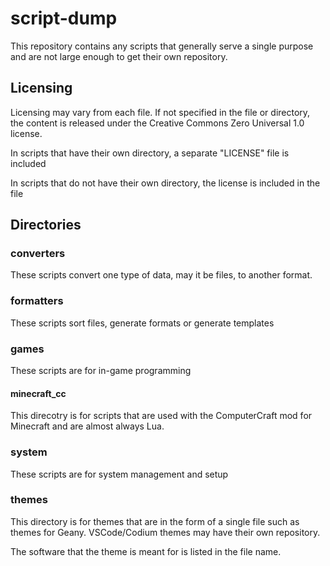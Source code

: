 # script-dump
This repository contains any scripts that generally serve a single purpose and are not large enough to get their own repository.

## Licensing
Licensing may vary from each file. If not specified in the file or directory, the content is released under the Creative Commons Zero Universal 1.0 license.

In scripts that have their own directory, a separate "LICENSE" file is included

In scripts that do not have their own directory, the license is included in the file

## Directories

### converters
These scripts convert one type of data, may it be files, to another format.

### formatters
These scripts sort files, generate formats or generate templates

### games
These scripts are for in-game programming

#### minecraft_cc
This direcotry is for scripts that are used with the ComputerCraft mod for Minecraft and are almost always Lua.

### system
These scripts are for system management and setup

### themes
This directory is for themes that are in the form of a single file such as themes for Geany. VSCode/Codium themes may have their own repository.

The software that the theme is meant for is listed in the file name.
